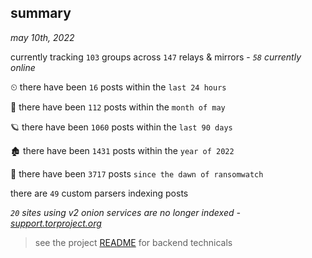 
## summary
_may 10th, 2022_

currently tracking `103` groups across `147` relays & mirrors - _`58` currently online_

⏲ there have been `16` posts within the `last 24 hours`

🦈 there have been `112` posts within the `month of may`

🪐 there have been `1060` posts within the `last 90 days`

🏚 there have been `1431` posts within the `year of 2022`

🦕 there have been `3717` posts `since the dawn of ransomwatch`

there are `49` custom parsers indexing posts

_`20` sites using v2 onion services are no longer indexed - [support.torproject.org](https://support.torproject.org/onionservices/v2-deprecation/)_

> see the project [README](https://github.com/thetanz/ransomwatch#ransomwatch--) for backend technicals

